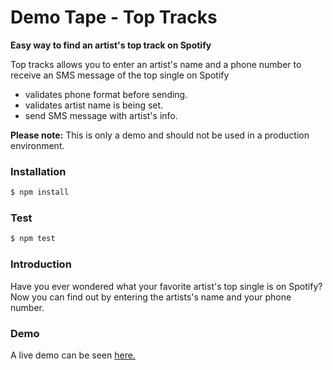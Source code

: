 Demo Tape - Top Tracks
======
**Easy way to find an artist's top track on Spotify**

Top tracks allows you to enter an artist's name and a phone number to receive an SMS message of the top single on Spotify

- validates phone format before sending.
- validates artist name is being set.
- send SMS message with artist's info.

**Please note:** This is only a demo and should not be used in a production environment.


### Installation
```bash
$ npm install
```

### Test
```bash
$ npm test
```
### Introduction
 Have you ever wondered what your favorite artist's top single is on Spotify?
 Now you can find out by entering the artists's name and your phone number.

 ### Demo
 A live demo can be seen [here.](http://demo-tape-kellysmi-dev.us-east-1.elasticbeanstalk.com/)
